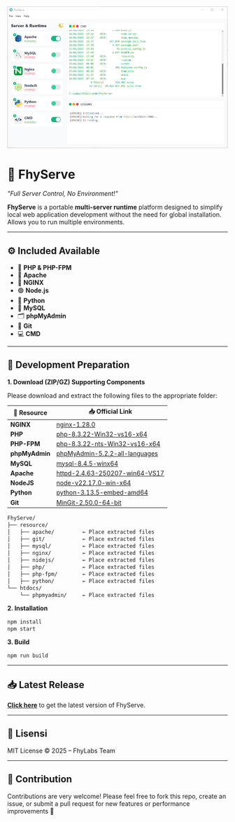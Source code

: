<img src="./templates/images/sss.jpg"/>

# 🚀 FhyServe

*"Full Server Control, No Environment!"*

**FhyServe** is a portable **multi-server runtime** platform designed to simplify local web application development without the need for global installation. Allows you to run multiple environments.

---

## ⚙️ Included Available

- 🐘 **PHP & PHP-FPM** 
- 🧰 **Apache**
- 🚀 **NGINX**
- 🟢 **Node.js**
- 🐍 **Python**
- 🐬 **MySQL**
- 🗂 **phpMyAdmin**
- 🐙 **Git**
- 💻 **CMD**

---

## 🧰 Development Preparation

**1. Download (ZIP/GZ) Supporting Components**

Please download and extract the following files to the appropriate folder:

| 🔗 Resource     | 📥 Official Link |
|----------------|------------------|
| **NGINX**      | [nginx-1.28.0](https://nginx.org/en/download.html/) |
| **PHP**        | [php-8.3.22-Win32-vs16-x64](https://windows.php.net/downloads/releases/) |
| **PHP-FPM**     |[php-8.3.22-nts-Win32-vs16-x64](https://windows.php.net/download/) |
| **phpMyAdmin** | [phpMyAdmin-5.2.2-all-languages](https://www.phpmyadmin.net/downloads/) |
| **MySQL**      | [mysql-8.4.5-winx64](https://dev.mysql.com/downloads/mysql/) |
| **Apache**     | [httpd-2.4.63-250207-win64-VS17](https://www.apachelounge.com/download/) |
| **NodeJS**     | [node-v22.17.0-win-x64](https://nodejs.org/en/download) |
| **Python**     | [python-3.13.5-embed-amd64](https://www.python.org/downloads/windows/) |
| **Git**     | [MinGit-2.50.0-64-bit](https://github.com/git-for-windows/git/releases/tag/v2.50.0.windows.1) |

```
FhyServe/
├── resource/
│   ├── apache/			← Place extracted files
│   ├── git/			← Place extracted files
│   ├── mysql/			← Place extracted files
│   ├── nginx/			← Place extracted files
│   ├── nidejs/			← Place extracted files
│   ├── php/			← Place extracted files
│   ├── php-fpm/		← Place extracted files
│   ├── python/			← Place extracted files
└── htdocs/
    └── phpmyadmin/		← Place extracted files
```

**2. Installation**

```
npm install
npm start
```

**3. Build**

```
npm run build
```

---

## 📥 Latest Release

[**Click here**](https://github.com/fitri-hy/FhyServe/releases/latest) to get the latest version of FhyServe.

---

## 📜 Lisensi

MIT License © 2025 – FhyLabs Team

---

## 🤝 Contribution

Contributions are very welcome!
Please feel free to fork this repo, create an issue, or submit a pull request for new features or performance improvements 🚀